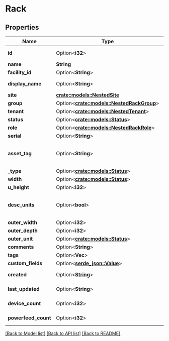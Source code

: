 # Rack

## Properties

Name | Type | Description | Notes
------------ | ------------- | ------------- | -------------
**id** | Option<**i32**> |  | [optional][readonly]
**name** | **String** |  | 
**facility_id** | Option<**String**> |  | [optional]
**display_name** | Option<**String**> |  | [optional][readonly]
**site** | [**crate::models::NestedSite**](NestedSite.md) |  | 
**group** | Option<[**crate::models::NestedRackGroup**](NestedRackGroup.md)> |  | [optional]
**tenant** | Option<[**crate::models::NestedTenant**](NestedTenant.md)> |  | [optional]
**status** | Option<[**crate::models::Status**](Status.md)> |  | [optional]
**role** | Option<[**crate::models::NestedRackRole**](NestedRackRole.md)> |  | [optional]
**serial** | Option<**String**> |  | [optional]
**asset_tag** | Option<**String**> | A unique tag used to identify this rack | [optional]
**_type** | Option<[**crate::models::Status**](Status.md)> |  | [optional]
**width** | Option<[**crate::models::Status**](Status.md)> |  | [optional]
**u_height** | Option<**i32**> |  | [optional]
**desc_units** | Option<**bool**> | Units are numbered top-to-bottom | [optional]
**outer_width** | Option<**i32**> |  | [optional]
**outer_depth** | Option<**i32**> |  | [optional]
**outer_unit** | Option<[**crate::models::Status**](Status.md)> |  | [optional]
**comments** | Option<**String**> |  | [optional]
**tags** | Option<**Vec<String>**> |  | [optional]
**custom_fields** | Option<[**serde_json::Value**](.md)> |  | [optional]
**created** | Option<[**String**](string.md)> |  | [optional][readonly]
**last_updated** | Option<**String**> |  | [optional][readonly]
**device_count** | Option<**i32**> |  | [optional][readonly]
**powerfeed_count** | Option<**i32**> |  | [optional][readonly]

[[Back to Model list]](../README.md#documentation-for-models) [[Back to API list]](../README.md#documentation-for-api-endpoints) [[Back to README]](../README.md)


